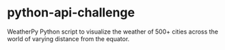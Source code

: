 # python-api-challenge
WeatherPy
Python script to visualize the weather of 500+ cities across the world of varying distance from the equator.
